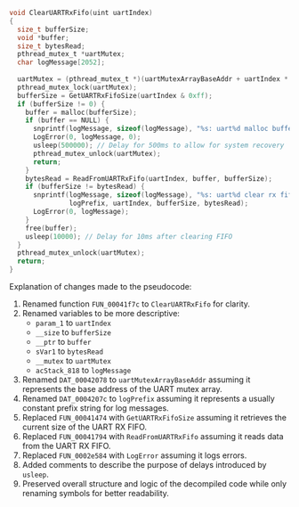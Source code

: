 ```c
void ClearUARTRxFifo(uint uartIndex)
{
  size_t bufferSize;
  void *buffer;
  size_t bytesRead;
  pthread_mutex_t *uartMutex;
  char logMessage[2052];
  
  uartMutex = (pthread_mutex_t *)(uartMutexArrayBaseAddr + uartIndex * sizeof(pthread_mutex_t));
  pthread_mutex_lock(uartMutex);
  bufferSize = GetUARTRxFifoSize(uartIndex & 0xff);
  if (bufferSize != 0) {
    buffer = malloc(bufferSize);
    if (buffer == NULL) {
      snprintf(logMessage, sizeof(logMessage), "%s: uart%d malloc buffer error\n", logPrefix, uartIndex);
      LogError(0, logMessage, 0);
      usleep(500000); // Delay for 500ms to allow for system recovery
      pthread_mutex_unlock(uartMutex);
      return;
    }
    bytesRead = ReadFromUARTRxFifo(uartIndex, buffer, bufferSize);
    if (bufferSize != bytesRead) {
      snprintf(logMessage, sizeof(logMessage), "%s: uart%d clear rx fifo error. nbytes = %d, len = %d\n",
               logPrefix, uartIndex, bufferSize, bytesRead);
      LogError(0, logMessage);
    }
    free(buffer);
    usleep(10000); // Delay for 10ms after clearing FIFO
  }
  pthread_mutex_unlock(uartMutex);
  return;
}
```

Explanation of changes made to the pseudocode:
1. Renamed function `FUN_00041f7c` to `ClearUARTRxFifo` for clarity.
2. Renamed variables to be more descriptive:
   - `param_1` to `uartIndex`
   - `__size` to `bufferSize`
   - `__ptr` to `buffer`
   - `sVar1` to `bytesRead`
   - `__mutex` to `uartMutex`
   - `acStack_818` to `logMessage`
3. Renamed `DAT_00042078` to `uartMutexArrayBaseAddr` assuming it represents the base address of the UART mutex array.
4. Renamed `DAT_0004207c` to `logPrefix` assuming it represents a usually constant prefix string for log messages.
5. Replaced `FUN_00041474` with `GetUARTRxFifoSize` assuming it retrieves the current size of the UART RX FIFO.
6. Replaced `FUN_00041794` with `ReadFromUARTRxFifo` assuming it reads data from the UART RX FIFO.
7. Replaced `FUN_0002e584` with `LogError` assuming it logs errors.
8. Added comments to describe the purpose of delays introduced by `usleep`.
9. Preserved overall structure and logic of the decompiled code while only renaming symbols for better readability.